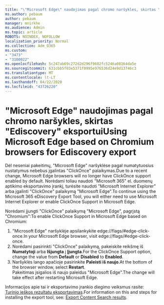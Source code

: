 ```yaml
---
title: "\"Microsoft Edge\" naudojimas pagal chromo naršykles, skirtas \"Ediscovery\" eksportui"
ms.author: pebaum
author: pebaum
manager: mnirkhe
ms.audience: Admin
ms.topic: article
ROBOTS: NOINDEX, NOFOLLOW
localization_priority: Normal
ms.collection: Adm_O365
ms.custom:
- "3473"
- "3100022"
ms.openlocfilehash: 5c247ab69c272d2d296f9602fc5246a08164da5e
ms.sourcegitcommit: 631cbb5f03e5371f0995e976536d24e9d13746c3
ms.translationtype: MT
ms.contentlocale: lt-LT
ms.lasthandoff: 04/22/2020
ms.locfileid: "43726220"
---
```

# <a name="using-microsoft-edge-based-on-chromium-browsers-for-ediscovery-export"></a><span data-ttu-id="b53b7-102">"Microsoft Edge" naudojimas pagal chromo naršykles, skirtas "Ediscovery" eksportui</span><span class="sxs-lookup"><span data-stu-id="b53b7-102">Using Microsoft Edge based on Chromium browsers for Ediscovery export</span></span>

<span data-ttu-id="b53b7-103">Dėl neseniai pakeitimų, "Microsoft Edge" naršyklėse pagal numatytuosius nustatymus nebebus įgalintas "ClickOnce" palaikymas.</span><span class="sxs-lookup"><span data-stu-id="b53b7-103">Due to a recent change, Microsoft Edge browsers will no longer have ClickOnce support enabled by default.</span></span> <span data-ttu-id="b53b7-104">Norėdami toliau naudoti "Microsoft 365" el. duomenų aptikimo eksportavimo įrankį, turėsite naudoti "Microsoft Internet Explorer" arba įgalinti "ClickOnce" palaikymą "Microsoft Edge".</span><span class="sxs-lookup"><span data-stu-id="b53b7-104">To continue using the Microsoft 365 eDiscovery Export Tool, you will either need to use Microsoft Internet Explorer or enable ClickOnce Support in Microsoft Edge.</span></span> 

<span data-ttu-id="b53b7-105">Norėdami įjungti "ClickOnce" palaikymą "Microsoft Edge", pagrįstą "Chromium":</span><span class="sxs-lookup"><span data-stu-id="b53b7-105">To enable ClickOnce Support in Microsoft Edge based on Chromium:</span></span> 
1. <span data-ttu-id="b53b7-106">"Microsoft Edge" naršyklėje apsilankykite edge://flags/#edge-click-once.</span><span class="sxs-lookup"><span data-stu-id="b53b7-106">In your Microsoft Edge browser, visit edge://flags/#edge-click-once.</span></span>
2. <span data-ttu-id="b53b7-107">Norėdami pasirinkti "ClickOnce" palaikymą, pakeiskite reikšmę iš **Numatytoji** arba **Išjungta** į **Įjungta**.</span><span class="sxs-lookup"><span data-stu-id="b53b7-107">For the ClickOnce Support option, change the value from **Default** or **Disabled** to **Enabled**.</span></span> 
3. <span data-ttu-id="b53b7-108">Naršyklės lango apačioje pasirinkite **Paleisti iš naujo**.</span><span class="sxs-lookup"><span data-stu-id="b53b7-108">At the bottom of the browser window, select **Restart**.</span></span> <br>
 <span data-ttu-id="b53b7-109">Pakeitimas įsigalios iš naujo paleidus "Microsoft Edge".</span><span class="sxs-lookup"><span data-stu-id="b53b7-109">The change will take effect after restarting Microsoft Edge.</span></span> 

<span data-ttu-id="b53b7-110">Informacijos apie tai ir eksportavimo įrankio diegimo veiksmus rasite: [Turinio ieškos rezultatų eksportavimas](https://docs.microsoft.com/microsoft-365/compliance/export-search-results).</span><span class="sxs-lookup"><span data-stu-id="b53b7-110">For information on this and steps for installing the  export tool, see: [ Export Content Search results](https://docs.microsoft.com/microsoft-365/compliance/export-search-results).</span></span>